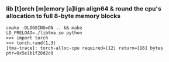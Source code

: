 ### lib [t]orch [m]emory [a]lign align64 & round the cpu's allocation to full 8-byte memory blocks

```
cmake -DLOGGING=ON .. && make
LD_PRELOAD=./libtma.so python
>>> import torch
>>> torch.rand(1,3)
[tma-trace]: torch-alloc-cpu required=[12] return=[16] bytes ptr=0x5e1b1f28d2c0

```
